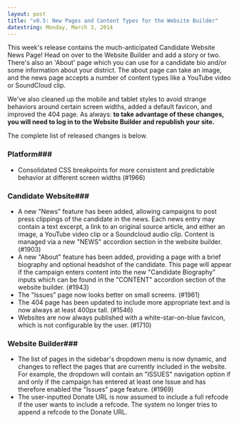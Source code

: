 ```yaml
---
layout: post
title: "v0.5: New Pages and Content Types for the Website Builder"
datestring: Monday, March 3, 2014
---
```


This week's release contains the much-anticipated Candidate Website News Page! Head on over to the Website Builder and add a story or two. There's also an 'About' page which you can use for a candidate bio and/or some information about your district. The about page can take an image, and the news page accepts a number of content types like a YouTube video or SoundCloud clip.

We've also cleaned up the mobile and tablet styles to avoid strange behaviors around certain screen widths, added a default favicon, and improved the 404 page. As always: **to take advantage of these changes, you will need to log in to the Website Builder and republish your site.**

The complete list of released changes is below.

### Platform### 
* Consolidated CSS breakpoints for more consistent and predictable behavior at different screen widths (#1966)

### Candidate Website### 
* A new "News" feature has been added, allowing campaigns to post press clippings of the candidate in the news. Each news entry may contain a text excerpt, a link to an original source article, and either an image, a YouTube video clip or a Soundcloud audio clip. Content is managed via a new "NEWS" accordion section in the website builder. (#1903)
* A new "About" feature has been added, providing a page with a brief biography and optional headshot of the candidate. This page will appear if the campaign enters content into the new "Candidate Biography" inputs which can be found in the "CONTENT" accordion section of the website builder. (#1943)
* The "Issues" page now looks better on small screens. (#1961)
* The 404 page has been updated to include more appropriate text and is now always at least 400px tall. (#1546)
* Websites are now always published with a white-star-on-blue favicon, which is not configurable by the user. (#1710)

### Website Builder### 
* The list of pages in the sidebar's dropdown menu is now dynamic, and changes to reflect the pages that are currently included in the website. For example, the dropdown will contain an "ISSUES" navigation option if and only if the campaign has entered at least one Issue and has therefore enabled the "Issues" page feature. (#1969)
* The user-inputted Donate URL is now assumed to include a full refcode if the user wants to include a refcode. The system no longer tries to append a refcode to the Donate URL.